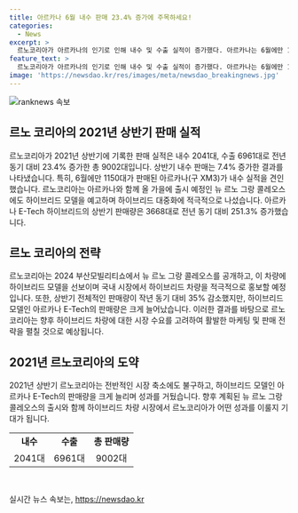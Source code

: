 ```yaml
---
title: 아르카나 6월 내수 판매 23.4% 증가에 주목하세요!
categories:
  - News
excerpt: >
  르노코리아가 아르카나의 인기로 인해 내수 및 수출 실적이 증가했다. 아르카나는 6월에만 1150대를 판매하여 내수 실적을 견인했고, E-Tech 하이브리드 모델 또한 작년 대비 251.3% 증가한 성적을 올렸다. 이에 따라 르노코리아는 뉴 르노 그랑 콜레오스의 하이브리드 모델 출시를 예고하며 국내 시장의 하이브리드 대중화에 적극적으로 나섰다. 상반기 누적 판매량은 작년 대비 감소했지만, 아르카나의 성과와 새로운 모델 출시로 회사의 전망이 밝아지고 있다.
feature_text: >
  르노코리아가 아르카나의 인기로 인해 내수 및 수출 실적이 증가했다. 아르카나는 6월에만 1150대를 판매하여 내수 실적을 견인했고, E-Tech 하이브리드 모델 또한 작년 대비 251.3% 증가한 성적을 올렸다. 이에 따라 르노코리아는 뉴 르노 그랑 콜레오스의 하이브리드 모델 출시를 예고하며 국내 시장의 하이브리드 대중화에 적극적으로 나섰다. 상반기 누적 판매량은 작년 대비 감소했지만, 아르카나의 성과와 새로운 모델 출시로 회사의 전망이 밝아지고 있다.
image: 'https://newsdao.kr/res/images/meta/newsdao_breakingnews.jpg'
---
```


<p><img src="https://newsdao.kr/res/images/meta/newsdao_breakingnews.jpg" alt="ranknews 속보" /></p>

<h2 data-ke-size="size26">르노 코리아의 2021년 상반기 판매 실적</h2>

<p data-ke-size="size16">르노코리아가 2021년 상반기에 기록한 판매 실적은 내수 2041대, 수출 6961대로 전년 동기 대비 23.4% 증가한 총 9002대입니다. 상반기 내수 판매는 7.4% 증가한 결과를 나타냈습니다. 특히, 6월에만 1150대가 판매된 아르카나(구 XM3)가 내수 실적을 견인했습니다. 르노코리아는 아르카나와 함께 올 가을에 출시 예정인 뉴 르노 그랑 콜레오스에도 하이브리드 모델을 예고하며 하이브리드 대중화에 적극적으로 나섰습니다. 아르카나 E-Tech 하이브리드의 상반기 판매량은 3668대로 전년 동기 대비 251.3% 증가했습니다.</p>

<h2 data-ke-size="size26">르노 코리아의 전략</h2>

<p data-ke-size="size16">르노코리아는 2024 부산모빌리티쇼에서 뉴 르노 그랑 콜레오스를 공개하고, 이 차량에 하이브리드 모델을 선보이며 국내 시장에서 하이브리드 차량을 적극적으로 홍보할 예정입니다. 또한, 상반기 전체적인 판매량이 작년 동기 대비 35% 감소했지만, 하이브리드 모델인 아르카나 E-Tech의 판매량은 크게 늘어났습니다. 이러한 결과를 바탕으로 르노코리아는 향후 하이브리드 차량에 대한 시장 수요를 고려하여 활발한 마케팅 및 판매 전략을 펼칠 것으로 예상됩니다.</p>

<h2 data-ke-size="size26">2021년 르노코리아의 도약</h2>

<p data-ke-size="size16">2021년 상반기 르노코리아는 전반적인 시장 축소에도 불구하고, 하이브리드 모델인 아르카나 E-Tech의 판매량을 크게 늘리며 성과를 거뒀습니다. 향후 계획된 뉴 르노 그랑 콜레오스의 출시와 함께 하이브리드 차량 시장에서 르노코리아가 어떤 성과를 이룰지 기대가 됩니다.</p>

<table>
  <tr>
    <td style="text-align: center; height: 17px;"><b>내수</b></td>
    <td style="text-align: center; height: 17px;"><b>수출</b></td>
    <td style="text-align: center; height: 17px;"><b>총 판매량</b></td>
  </tr>
  <tr>
    <td style="text-align: center; height: 17px;">2041대</td>
    <td style="text-align: center; height: 17px;">6961대</td>
    <td style="text-align: center; height: 17px;">9002대</td>
  </tr>
</table>

<p data-ke-size="size16">&nbsp;</p>
실시간 뉴스 속보는, <a href="https://newsdao.kr" rel="dofollow">https://newsdao.kr</a>



